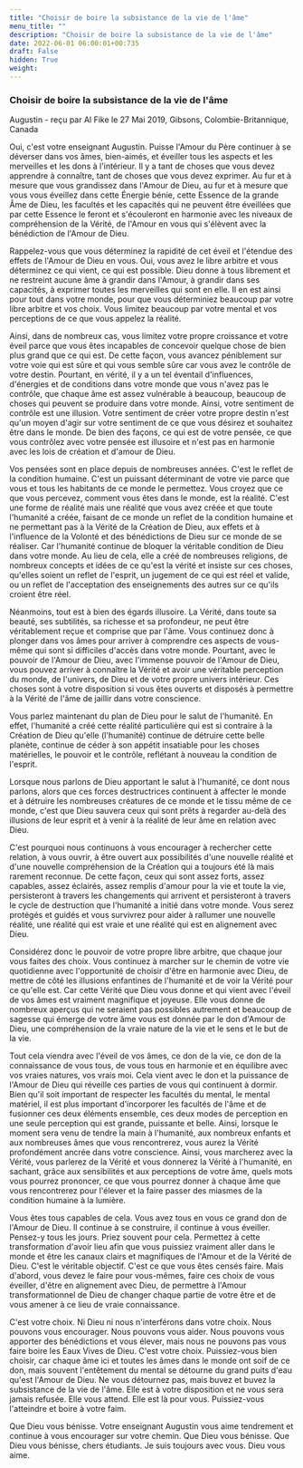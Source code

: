 ```yaml
---
title: "Choisir de boire la subsistance de la vie de l'âme"
menu_title: ""
description: "Choisir de boire la subsistance de la vie de l'âme"
date: 2022-06-01 06:00:01+00:735
draft: False
hidden: True
weight:
---
```

### Choisir de boire la subsistance de la vie de l'âme

Augustin - reçu par Al Fike le 27 Mai 2019, Gibsons, Colombie-Britannique, Canada

Oui, c'est votre enseignant Augustin. Puisse l'Amour du Père continuer à se déverser dans vos âmes, bien-aimés, et éveiller tous les aspects et les merveilles et les dons à l'intérieur. Il y a tant de choses que vous devez apprendre à connaître, tant de choses que vous devez exprimer. Au fur et à mesure que vous grandissez dans l'Amour de Dieu, au fur et à mesure que vous vous éveillez dans cette Énergie bénie, cette Essence de la grande Âme de Dieu, les facultés et les capacités qui ne peuvent être éveillées que par cette Essence le feront et s'écouleront en harmonie avec les niveaux de compréhension de la Vérité, de l'Amour en vous qui s'élèvent avec la bénédiction de l'Amour de Dieu.

Rappelez-vous que vous déterminez la rapidité de cet éveil et l'étendue des effets de l'Amour de Dieu en vous. Oui, vous avez le libre arbitre et vous déterminez ce qui vient, ce qui est possible. Dieu donne à tous librement et ne restreint aucune âme à grandir dans l'Amour, à grandir dans ses capacités, à exprimer toutes les merveilles qui sont en elle. Il en est ainsi pour tout dans votre monde, pour que vous déterminiez beaucoup par votre libre arbitre et vos choix. Vous limitez beaucoup par votre mental et vos perceptions de ce que vous appelez la réalité.

Ainsi, dans de nombreux cas, vous limitez votre propre croissance et votre éveil parce que vous êtes incapables de concevoir quelque chose de bien plus grand que ce qui est. De cette façon, vous avancez péniblement sur votre voie qui est sûre et qui vous semble sûre car vous avez le contrôle de votre destin. Pourtant, en vérité, il y a un tel éventail d'influences, d'énergies et de conditions dans votre monde que vous n'avez pas le contrôle, que chaque âme est assez vulnérable à beaucoup, beaucoup de choses qui peuvent se produire dans votre monde. Ainsi, votre sentiment de contrôle est une illusion. Votre sentiment de créer votre propre destin n'est qu'un moyen d'agir sur votre sentiment de ce que vous désirez et souhaitez être dans le monde. De bien des façons, ce qui est de votre pensée, ce que vous contrôlez avec votre pensée est illusoire et n'est pas en harmonie avec les lois de création et d'amour de Dieu.

Vos pensées sont en place depuis de nombreuses années. C'est le reflet de la condition humaine. C'est un puissant déterminant de votre vie parce que vous et tous les habitants de ce monde le permettez. Vous croyez que ce que vous percevez, comment vous êtes dans le monde, est la réalité. C'est une forme de réalité mais une réalité que vous avez créée et que toute l'humanité a créée, faisant de ce monde un reflet de la condition humaine et ne permettant pas à la Vérité de la Création de Dieu, aux effets et à l'influence de la Volonté et des bénédictions de Dieu sur ce monde de se réaliser. Car l'humanité continue de bloquer la véritable condition de Dieu dans votre monde. Au lieu de cela, elle a créé de nombreuses religions, de nombreux concepts et idées de ce qu'est la vérité et insiste sur ces choses, qu'elles soient un reflet de l'esprit, un jugement de ce qui est réel et valide, ou un reflet de l'acceptation des enseignements des autres sur ce qu'ils croient être réel.

Néanmoins, tout est à bien des égards illusoire. La Vérité, dans toute sa beauté, ses subtilités, sa richesse et sa profondeur, ne peut être véritablement reçue et comprise que par l'âme. Vous continuez donc à plonger dans vos âmes pour arriver à comprendre ces aspects de vous-même qui sont si difficiles d'accès dans votre monde. Pourtant, avec le pouvoir de l'Amour de Dieu, avec l'immense pouvoir de l'Amour de Dieu, vous pouvez arriver à connaître la Vérité et avoir une véritable perception du monde, de l'univers, de Dieu et de votre propre univers intérieur. Ces choses sont à votre disposition si vous êtes ouverts et disposés à permettre à la Vérité de l'âme de jaillir dans votre conscience.

Vous parlez maintenant du plan de Dieu pour le salut de l'humanité. En effet, l'humanité a créé cette réalité particulière qui est si contraire à la Création de Dieu qu'elle (l'humanité) continue de détruire cette belle planète, continue de céder à son appétit insatiable pour les choses matérielles, le pouvoir et le contrôle, reflétant à nouveau la condition de l'esprit.

Lorsque nous parlons de Dieu apportant le salut à l'humanité, ce dont nous parlons, alors que ces forces destructrices continuent à affecter le monde et à détruire les nombreuses créatures de ce monde et le tissu même de ce monde, c'est que Dieu sauvera ceux qui sont prêts à regarder au-delà des illusions de leur esprit et à venir à la réalité de leur âme en relation avec Dieu.

C'est pourquoi nous continuons à vous encourager à rechercher cette relation, à vous ouvrir, à être ouvert aux possibilités d'une nouvelle réalité et d'une nouvelle compréhension de la Création qui a toujours été là mais rarement reconnue. De cette façon, ceux qui sont assez forts, assez capables, assez éclairés, assez remplis d'amour pour la vie et toute la vie, persisteront à travers les changements qui arrivent et persisteront à travers le cycle de destruction que l'humanité a initié dans votre monde. Vous serez protégés et guidés et vous survivrez pour aider à rallumer une nouvelle réalité, une réalité qui est vraie et une réalité qui est en alignement avec Dieu.

Considérez donc le pouvoir de votre propre libre arbitre, que chaque jour vous faites des choix. Vous continuez à marcher sur le chemin de votre vie quotidienne avec l'opportunité de choisir d'être en harmonie avec Dieu, de mettre de côté les illusions enfantines de l'humanité et de voir la Vérité pour ce qu'elle est. Car cette Vérité que Dieu vous donne et qui vient avec l'éveil de vos âmes est vraiment magnifique et joyeuse. Elle vous donne de nombreux aperçus qui ne seraient pas possibles autrement et beaucoup de sagesse qui émerge de votre âme vous est donnée par le don d'Amour de Dieu, une compréhension de la vraie nature de la vie et le sens et le but de la vie.

Tout cela viendra avec l'éveil de vos âmes, ce don de la vie, ce don de la connaissance de vous tous, de vous tous en harmonie et en équilibre avec vos vraies natures, vos vrais moi. Cela vient avec le don et la puissance de l'Amour de Dieu qui réveille ces parties de vous qui continuent à dormir. Bien qu'il soit important de respecter les facultés du mental, le mental matériel, il est plus important d'incorporer les facultés de l'âme et de fusionner ces deux éléments ensemble, ces deux modes de perception en une seule perception qui est grande, puissante et belle. Ainsi, lorsque le moment sera venu de tendre la main à l'humanité, aux nombreux enfants et aux nombreuses âmes que vous rencontrerez, vous aurez la Vérité profondément ancrée dans votre conscience. Ainsi, vous marcherez avec la Vérité, vous parlerez de la Vérité et vous donnerez la Vérité à l'humanité, en sachant, grâce aux sensibilités et aux perceptions de votre âme, quels mots vous pourrez prononcer, ce que vous pourrez donner à chaque âme que vous rencontrerez pour l'élever et la faire passer des miasmes de la condition humaine à la lumière.

Vous êtes tous capables de cela. Vous avez tous en vous ce grand don de l'Amour de Dieu. Il continue à se construire, il continue à vous éveiller. Pensez-y tous les jours. Priez souvent pour cela. Permettez à cette transformation d'avoir lieu afin que vous puissiez vraiment aller dans le monde et être les canaux clairs et magnifiques de l'Amour et de la Vérité de Dieu. C'est le véritable objectif. C'est ce que vous êtes censés faire. Mais d'abord, vous devez le faire pour vous-mêmes, faire ces choix de vous éveiller, d'être en alignement avec Dieu, de permettre à l'Amour transformationnel de Dieu de changer chaque partie de votre être et de vous amener à ce lieu de vraie connaissance.

C'est votre choix. Ni Dieu ni nous n'interférons dans votre choix. Nous pouvons vous encourager. Nous pouvons vous aider. Nous pouvons vous apporter des bénédictions et vous élever, mais nous ne pouvons pas vous faire boire les Eaux Vives de Dieu. C'est votre choix. Puissiez-vous bien choisir, car chaque âme ici et toutes les âmes dans le monde ont soif de ce don, mais souvent l'entêtement du mental se détourne du grand puits d'eau qu'est l'Amour de Dieu. Ne vous détournez pas, mais buvez et buvez la subsistance de la vie de l'âme. Elle est à votre disposition et ne vous sera jamais refusée. Elle vous attend. Elle est là pour vous. Puissiez-vous l'atteindre et boire à votre faim.

Que Dieu vous bénisse. Votre enseignant Augustin vous aime tendrement et continue à vous encourager sur votre chemin. Que Dieu vous bénisse. Que Dieu vous bénisse, chers étudiants. Je suis toujours avec vous. Dieu vous aime.



